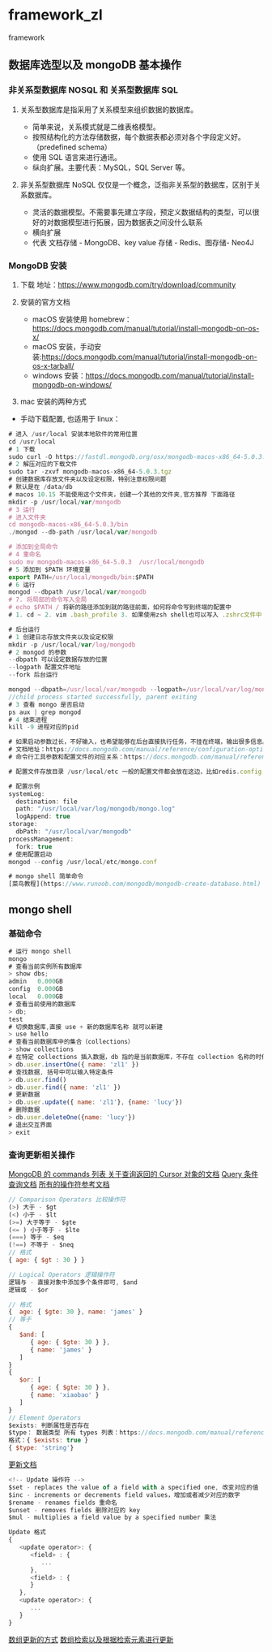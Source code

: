 # framework_zl
framework

## 数据库选型以及 mongoDB 基本操作

### 非关系型数据库 NOSQL 和 关系型数据库 SQL

1. 关系型数据库是指采用了关系模型来组织数据的数据库。

   - 简单来说，关系模式就是二维表格模型。
   - 按照结构化的方法存储数据，每个数据表都必须对各个字段定义好。（predefined schema）
   - 使用 SQL 语言来进行通讯。
   - 纵向扩展。主要代表：MySQL，SQL Server 等。

2. 非关系型数据库
   NoSQL 仅仅是一个概念，泛指非关系型的数据库，区别于关系数据库。

   - 灵活的数据模型。不需要事先建立字段，预定义数据结构的类型，可以很好的对数据模型进行拓展，因为数据表之间没什么联系
   - 横向扩展
   - 代表 文档存储 - MongoDB、key value 存储 - Redis、图存储- Neo4J

### MongoDB 安装

1. 下载 地址：https://www.mongodb.com/try/download/community

2. 安装的官方文档

   - macOS 安装使用 homebrew：https://docs.mongodb.com/manual/tutorial/install-mongodb-on-os-x/
   - macOS 安装，手动安装:https://docs.mongodb.com/manual/tutorial/install-mongodb-on-os-x-tarball/
   - windows 安装：https://docs.mongodb.com/manual/tutorial/install-mongodb-on-windows/

3. mac 安装的两种方式

- 手动下载配置, 也适用于 linux：

```js
# 进入 /usr/local 安装本地软件的常用位置
cd /usr/local
# 1 下载
sudo curl -O https://fastdl.mongodb.org/osx/mongodb-macos-x86_64-5.0.3.tgz
# 2 解压对应的下载文件
sudo tar -zxvf mongodb-macos-x86_64-5.0.3.tgz
# 创建数据库存放文件夹以及设定权限，特别注意权限问题
# 默认是在 /data/db
# macos 10.15 不能使用这个文件夹，创建一个其他的文件夹,官方推荐 下面路径
mkdir -p /usr/local/var/mongodb
# 3 运行
# 进入文件夹
cd mongodb-macos-x86_64-5.0.3/bin
./mongod --db-path /usr/local/var/mongodb

# 添加到全局命令
# 4 重命名
sudo mv mongodb-macos-x86_64-5.0.3  /usr/local/mongodb
# 5 添加到 $PATH 环境变量
export PATH=/usr/local/mongodb/bin:$PATH
# 6 运行
mongod --dbpath /usr/local/var/mongodb
# 7. 将局部的命令写入全局
# echo $PATH / 将新的路径添加到就的路径前面，如何将命令写到终端的配置中
# 1. cd ~ 2. vim .bash_profile 3. 如果使用zsh shell也可以写入 .zshrc文件中 # 4. source .bash_profile/.zshrc - 将配置文件中一些列的配置写入当前的shell当中

# 后台运行
# 1 创建日志存放文件夹以及设定权限
mkdir -p /usr/local/var/log/mongodb
# 2 mongod 的参数
--dbpath 可以设定数据存放的位置
--logpath 配置文件地址
--fork 后台运行

mongod --dbpath=/usr/local/var/mongodb --logpath=/usr/local/var/log/mongodb/log.log --fork
//child process started successfully, parent exiting
# 3 查看 mongo 是否启动
ps aux | grep mongod
# 4 结束进程
kill -9 进程对应的pid

# 如果启动参数过长，不好输入，也希望能够在后台直接执行任务，不挂在终端，输出很多信息。此时可以使用配置文件
# 文档地址：https://docs.mongodb.com/manual/reference/configuration-options/#std-label-configuration-options
# 命令行工具参数和配置文件的对应关系：https://docs.mongodb.com/manual/reference/configuration-file-settings-command-line-options-mapping/#std-label-conf-file-command-line-mapping

# 配置文件存放目录 /usr/local/etc 一般的配置文件都会放在这边，比如redis.config

# 配置示例
systemLog:
  destination: file
  path: "/usr/local/var/log/mongodb/mongo.log"
  logAppend: true
storage:
  dbPath: "/usr/local/var/mongodb"
processManagement:
  fork: true
# 使用配置启动
mongod --config /usr/local/etc/mongo.conf

# mongo shell 简单命令
[菜鸟教程](https://www.runoob.com/mongodb/mongodb-create-database.html)
```

## mongo shell
### 基础命令
```js
# 运行 mongo shell
mongo
# 查看当前实例所有数据库
> show dbs;
admin   0.000GB
config  0.000GB
local   0.000GB
# 查看当前使用的数据库
> db;
test
# 切换数据库,直接 use + 新的数据库名称 就可以新建
> use hello
# 查看当前数据库中的集合（collections）
> show collections
# 在特定 collections 插入数据，db 指的是当前数据库，不存在 collection 名称的时候会自动插入
> db.user.insertOne({ name: 'zl1' })
# 查找数据, 括号中可以输入特定条件
> db.user.find()
> db.user.find({ name: 'zl1' })
# 更新数据
> db.user.update({ name: 'zl1'}, {name: 'lucy'})
# 删除数据
> db.user.deleteOne({name: 'lucy'})
# 退出交互界面
> exit
```
### 查询更新相关操作

[MongoDB 的 commands 列表 ](https://docs.mongodb.com/manual/reference/command/)
[关于查询返回的 Cursor 对象的文档](https://docs.mongodb.com/drivers/node/current/fundamentals/crud/read-operations/cursor/)
[Query 条件查询文档](https://docs.mongodb.com/drivers/node/current/fundamentals/crud/query-document/)
[所有的操作符参考文档](https://docs.mongodb.com/manual/reference/operator/query/)

```js
// Comparison Operators 比较操作符
(>) 大于 - $gt
(<) 小于 - $lt
(>=) 大于等于 - $gte
(<= ) 小于等于 - $lte
(===) 等于 - $eq
(!==) 不等于 - $neq
// 格式
{ age: { $gt : 30 } }

// Logical Operators 逻辑操作符
逻辑与 - 直接对象中添加多个条件即可, $and
逻辑或 - $or

// 格式 
{  age: { $gte: 30 }, name: 'james' }
// 等于
{
   $and: [
      { age: { $gte: 30 } },
      { name: 'james' }
   ]
}
{
   $or: [
      { age: { $gte: 30 } },
      { name: 'xiaobao' }
   ]
}
// Element Operators
$exists: 判断属性是否存在
$type： 数据类型 所有 types 列表：https://docs.mongodb.com/manual/reference/operator/query/type/#available-types
格式：{ $exists: true }
{ $type: 'string'}
```
[更新文档](https://docs.mongodb.com/drivers/node/current/fundamentals/crud/write-operations/change-a-document/)

```js
<!-- Update 操作符 -->
$set - replaces the value of a field with a specified one, 改变对应的值
$inc - increments or decrements field values，增加或者减少对应的数字
$rename - renames fields 重命名
$unset - removes fields 删除对应的 key
$mul - multiplies a field value by a specified number 乘法

Update 格式
{
   <update operator>: {
      <field> : {
         ...
      },
      <field> : {
      }
   },
   <update operator>: {
      ...
   }
}
```
[数组更新的方式](https://docs.mongodb.com/manual/reference/operator/update-array/)
[数组检索以及根据检索元素进行更新
](https://docs.mongodb.com/manual/tutorial/query-arrays/)
